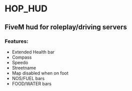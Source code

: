 # HOP_HUD

## FiveM hud for roleplay/driving servers

### Features:

- Extended Health bar
- Compass
- Speedo
- Streetname
- Map disabled when on foot
- NOS/FUEL bars
- FOOD/WATER bars
